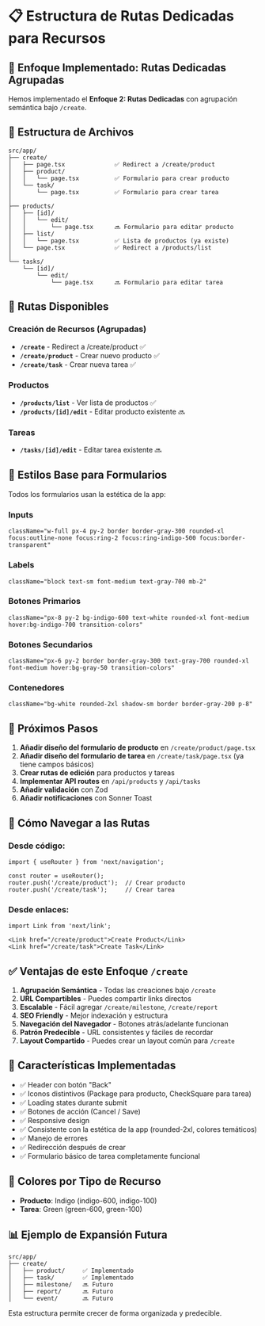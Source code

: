 # 📋 Estructura de Rutas Dedicadas para Recursos

## 🎯 Enfoque Implementado: Rutas Dedicadas Agrupadas

Hemos implementado el **Enfoque 2: Rutas Dedicadas** con agrupación semántica bajo `/create`.

## 📁 Estructura de Archivos

```
src/app/
├── create/
│   ├── page.tsx              ✅ Redirect a /create/product
│   ├── product/
│   │   └── page.tsx          ✅ Formulario para crear producto
│   └── task/
│       └── page.tsx          ✅ Formulario para crear tarea
│
├── products/
│   ├── [id]/
│   │   └── edit/
│   │       └── page.tsx      🔜 Formulario para editar producto
│   ├── list/
│   │   └── page.tsx          ✅ Lista de productos (ya existe)
│   └── page.tsx              ✅ Redirect a /products/list
│
└── tasks/
    └── [id]/
        └── edit/
            └── page.tsx      🔜 Formulario para editar tarea
```

## 🚀 Rutas Disponibles

### Creación de Recursos (Agrupadas)
- **`/create`** - Redirect a /create/product ✅
- **`/create/product`** - Crear nuevo producto ✅
- **`/create/task`** - Crear nueva tarea ✅

### Productos
- **`/products/list`** - Ver lista de productos ✅
- **`/products/[id]/edit`** - Editar producto existente 🔜

### Tareas
- **`/tasks/[id]/edit`** - Editar tarea existente 🔜

## 🎨 Estilos Base para Formularios

Todos los formularios usan la estética de la app:

### Inputs
```tsx
className="w-full px-4 py-2 border border-gray-300 rounded-xl focus:outline-none focus:ring-2 focus:ring-indigo-500 focus:border-transparent"
```

### Labels
```tsx
className="block text-sm font-medium text-gray-700 mb-2"
```

### Botones Primarios
```tsx
className="px-8 py-2 bg-indigo-600 text-white rounded-xl font-medium hover:bg-indigo-700 transition-colors"
```

### Botones Secundarios
```tsx
className="px-6 py-2 border border-gray-300 text-gray-700 rounded-xl font-medium hover:bg-gray-50 transition-colors"
```

### Contenedores
```tsx
className="bg-white rounded-2xl shadow-sm border border-gray-200 p-8"
```

## 📝 Próximos Pasos

1. **Añadir diseño del formulario de producto** en `/create/product/page.tsx`
2. **Añadir diseño del formulario de tarea** en `/create/task/page.tsx` (ya tiene campos básicos)
3. **Crear rutas de edición** para productos y tareas
4. **Implementar API routes** en `/api/products` y `/api/tasks`
5. **Añadir validación** con Zod
6. **Añadir notificaciones** con Sonner Toast

## 🔗 Cómo Navegar a las Rutas

### Desde código:
```tsx
import { useRouter } from 'next/navigation';

const router = useRouter();
router.push('/create/product');  // Crear producto
router.push('/create/task');     // Crear tarea
```

### Desde enlaces:
```tsx
import Link from 'next/link';

<Link href="/create/product">Create Product</Link>
<Link href="/create/task">Create Task</Link>
```

## ✅ Ventajas de este Enfoque `/create`

1. **Agrupación Semántica** - Todas las creaciones bajo `/create`
2. **URL Compartibles** - Puedes compartir links directos
3. **Escalable** - Fácil agregar `/create/milestone`, `/create/report`
4. **SEO Friendly** - Mejor indexación y estructura
5. **Navegación del Navegador** - Botones atrás/adelante funcionan
6. **Patrón Predecible** - URL consistentes y fáciles de recordar
7. **Layout Compartido** - Puedes crear un layout común para `/create`

## 🎯 Características Implementadas

- ✅ Header con botón "Back"
- ✅ Iconos distintivos (Package para producto, CheckSquare para tarea)
- ✅ Loading states durante submit
- ✅ Botones de acción (Cancel / Save)
- ✅ Responsive design
- ✅ Consistente con la estética de la app (rounded-2xl, colores temáticos)
- ✅ Manejo de errores
- ✅ Redirección después de crear
- ✅ Formulario básico de tarea completamente funcional

## 🎨 Colores por Tipo de Recurso

- **Producto**: Indigo (indigo-600, indigo-100)
- **Tarea**: Green (green-600, green-100)

## 📊 Ejemplo de Expansión Futura

```
src/app/
├── create/
│   ├── product/     ✅ Implementado
│   ├── task/        ✅ Implementado
│   ├── milestone/   🔜 Futuro
│   ├── report/      🔜 Futuro
│   └── event/       🔜 Futuro
```

Esta estructura permite crecer de forma organizada y predecible.

